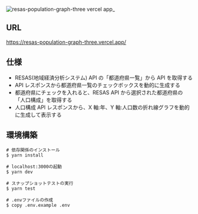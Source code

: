 ![resas-population-graph-three vercel app_](https://user-images.githubusercontent.com/74092547/164067836-ef8adbe1-b882-4dd6-a596-f98fcc03a38a.png)

## URL

https://resas-population-graph-three.vercel.app/

## 仕様

- RESAS(地域経済分析システム) API の「都道府県一覧」から API を取得する
- API レスポンスから都道府県一覧のチェックボックスを動的に生成する
- 都道府県にチェックを入れると、RESAS API から選択された都道府県の「人口構成」を取得する
- 人口構成 API レスポンスから、X 軸:年、Y 軸:人口数の折れ線グラフを動的に生成して表示する

## 環境構築

```
# 依存関係のインストール
$ yarn install

# localhost:3000の起動
$ yarn dev

# スナップショットテストの実行
$ yarn test

# .envファイルの作成
$ copy .env.example .env

```
